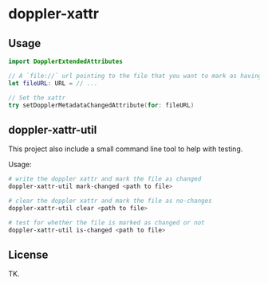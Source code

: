 # doppler-xattr

## Usage

```swift
import DopplerExtendedAttributes

// A `file://` url pointing to the file that you want to mark as having updates
let fileURL: URL = // ...

// Set the xattr
try setDopplerMetadataChangedAttribute(for: fileURL)
```

## doppler-xattr-util

This project also include a small command line tool to help with testing.

Usage:

```bash
# write the doppler xattr and mark the file as changed
doppler-xattr-util mark-changed <path to file>

# clear the doppler xattr and mark the file as no-changes
doppler-xattr-util clear <path to file>

# test for whether the file is marked as changed or not
doppler-xattr-util is-changed <path to file>
```

## License

TK.
